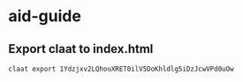 # aid-guide

## Export claat to index.html
`claat export 1Ydzjxv2LQhouXRET0ilV5DoKhldlg5iDzJcwVPd0uOw`

